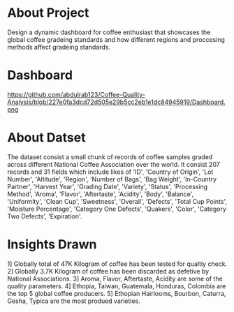 # About Project
Design a dynamic dashboard for coffee enthusiast that showcases the global coffee gradeing standards and how different regions and proccesing methods affect gradeing standards.
# Dashboard
https://github.com/abdulrab123/Coffee-Quality-Analysis/blob/227e0fa3dcd72d505e29b5cc2eb1e1dc84945919/Dashboard.png
# About Datset
The dataset consist a small chunk of records of coffee samples graded across different National Coffee Association over the world. It consist 207 records and 31 fields which include likes of 'ID', 'Country of Origin', 'Lot Number', 'Altitude', 'Region', 'Number of Bags', 'Bag Weight', 'In-Country Partner', 'Harvest Year', 'Grading Date', 'Variety', 'Status', 'Processing Method', 'Aroma', 'Flavor', 'Aftertaste', 'Acidity', 'Body', 'Balance', 'Uniformity', 'Clean Cup', 'Sweetness', 'Overall', 'Defects', 'Total Cup Points', 'Moisture Percentage', 'Category One Defects', 'Quakers', 'Color', 'Category Two Defects', 'Expiration'.

# Insights Drawn
1] Globally total of 47K Kilogram of coffee has been tested for qualtiy check.
2] Globally 3.7K Kilogram of coffee has been discarded as defetive by National Associations.
3] Aroma, Flavor, Aftertaste, Acidity are some of the quality parameters.
4] Ethopia, Taiwan, Guatemala, Honduras, Colombia are the top 5 global coffee producers.
5] Ethopian Hairlooms, Bourbon, Caturra, Gesha, Typica are the most produed varieties.


